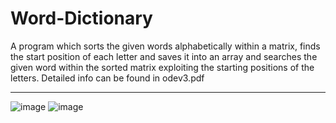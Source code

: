 # Word-Dictionary

A program which sorts the given words alphabetically within a matrix, finds the start position of each letter and saves it into an array and searches the given word within the sorted matrix exploiting the starting positions of the letters.
Detailed info can be found in odev3.pdf

***
![image](https://github.com/gulsoy83/SimpleDictionary/assets/46426033/47ac393f-0917-48bc-8087-4de9b9e9b290)
![image](https://github.com/gulsoy83/Word-Dictionary/assets/46426033/b516df2f-ba67-455a-a550-1587ee117d85)

